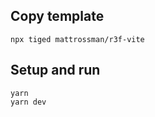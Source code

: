 ## Copy template

```console
npx tiged mattrossman/r3f-vite
```

## Setup and run

```console
yarn
yarn dev
```
